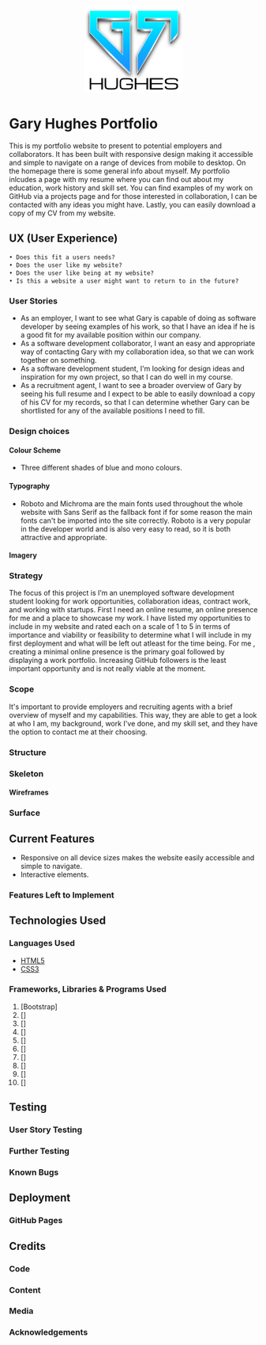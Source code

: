 <h1 align="Center"><img src="assets/images/grhughes_logo_small.png" style="margin: 0;"></h1>

# Gary Hughes Portfolio

This is my portfolio website to present to potential employers and collaborators. It has been built with responsive design making it accessible and simple to navigate on a range of devices from mobile to desktop. On the homepage there is some general info about myself. My portfolio inlcudes a page with my resume where you can find out about my education, work history and skill set. You can find examples of my work on GitHub via a projects page and for those interested in collaboration, I can be contacted with any ideas you might have. Lastly, you can easily download a copy of my CV from my website.

## UX (User Experience)

    • Does this fit a users needs?
    • Does the user like my website?
    • Does the user like being at my website?
    • Is this a website a user might want to return to in the future?

### User Stories

- As an employer, I want to see what Gary is capable of doing as software developer by seeing examples of his work, so that I have an idea if he is a good fit for my available position within our company.
- As a software development collaborator, I want an easy and appropriate way of contacting Gary with my collaboration idea, so that we can work together on something.
- As a software development student, I'm looking for design ideas and inspiration for my own project, so that I can do well in my course.
- As a recruitment agent, I want to see a broader overview of Gary by seeing his full resume and I expect to be able to easily download a copy of his CV for my records, so that I can determine whether Gary can be shortlisted for any of the available positions I need to fill.

### Design choices

#### Colour Scheme

- Three different shades of blue and mono colours. 

#### Typography

- Roboto and Michroma are the main fonts used throughout the whole website with Sans Serif as the fallback font if for some reason the main fonts can't be imported into the site correctly. Roboto is a very popular in the developer world and is also very easy to read, so it is both attractive and appropriate.

#### Imagery

### Strategy

The focus of this project is I’m an unemployed software development student looking for work opportunities, collaboration ideas, contract work, and working with startups. First I need an online resume, an online presence for me and a place to showcase my work.
I have listed my opportunities to include in my website and rated each on a scale of 1 to 5 in terms of importance and viability or feasibility to determine what I will include in my first deployment and what will be left out atleast for the time being. For me , creating a minimal online presence is the primary goal followed by displaying a work portfolio. Increasing GitHub followers is the least important opportunity and is not really viable at the moment.

### Scope

It's important to provide employers and recruiting agents with a brief overview of myself and my capabilities. This way, they are able to get a look at who I am, my background, work I've done, and my skill set, and they have the option to contact me at their choosing.

### Structure

### Skeleton

#### Wireframes

### Surface

## Current Features

- Responsive on all device sizes makes the website easily accessible and simple to navigate.
- Interactive elements.

### Features Left to Implement

## Technologies Used

### Languages Used

- [HTML5](https://en.wikipedia.org/wiki/HTML5)
- [CSS3](https://en.wikipedia.org/wiki/Cascading_Style_Sheets)

### Frameworks, Libraries & Programs Used

1. [Bootstrap]
2. []
3. []
4. []
5. []
6. []
7. []
8. []
9. []
10. []

## Testing

### User Story Testing

### Further Testing

### Known Bugs

## Deployment

### GitHub Pages

## Credits

### Code

### Content

### Media

### Acknowledgements
